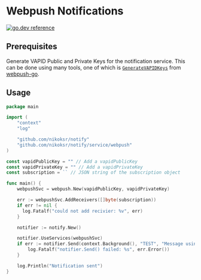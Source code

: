 # Webpush Notifications

[![go.dev reference](https://img.shields.io/badge/go.dev-reference-007d9c?logo=go&logoColor=white&style=flat)](https://pkg.go.dev/github.com/nikoksr/notify/service/webpush)


## Prerequisites

Generate VAPID Public and Private Keys for the notification service. This can be done using many tools, one of which is [`GenerateVAPIDKeys`](https://pkg.go.dev/github.com/SherClockHolmes/webpush-go#GenerateVAPIDKeys) from [webpush-go](https://github.com/SherClockHolmes/webpush-go/).

## Usage
```go
package main

import (
    "context"
    "log"

    "github.com/nikoksr/notify"
    "github.com/nikoksr/notify/service/webpush"
)

const vapidPublicKey = "" // Add a vapidPublicKey
const vapidPrivateKey = "" // Add a vapidPrivateKey
const subscription = `` // JSON string of the subscription object

func main() {
    webpushSvc = webpush.New(vapidPublicKey, vapidPrivateKey)

    err := webpushSvc.AddReceivers([]byte(subscription))
    if err != nil {
      log.Fatalf("could not add recivier: %v", err)
    }

    notifier := notify.New()

    notifier.UseServices(webpushSvc)
    if err := notifier.Send(context.Background(), "TEST", "Message using golang notifier library"); err != nil {
        log.Fatalf("notifier.Send() failed: %s", err.Error())
    }

    log.Println("Notification sent")
}
```
